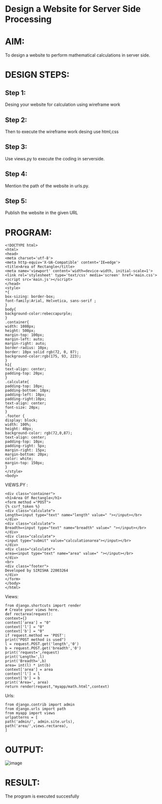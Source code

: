 # Design a Website for Server Side Processing

# AIM:

To design a website to perform mathematical calculations in server side.

# DESIGN STEPS:

## Step 1:

Desing your website for calculation using wireframe work

## Step 2:

Then to execute the wireframe work desing use html,css


## Step 3:

Use views.py to execute the coding in serverside.


## Step 4:

Mention the path of the website in urls.py.



## Step 5:

Publish the website in the given URL

# PROGRAM:
```
<!DOCTYPE html>
<html>
<head>
<meta charset='utf-8'>
<meta http-equiv='X-UA-Compatible' content='IE=edge'>
<title>Area of Rectangle</title>
<meta name='viewport' content='width=device-width, initial-scale=1'>
<link rel='stylesheet' type='text/css' media='screen' href='main.css'>
<script src='main.js'></script>
</head>
<style>
*{
box-sizing: border-box;
font-family:Arial, Helvetica, sans-serif ;
}
body{
background-color:rebeccapurple;
}
.container{
width: 1080px;
height: 500px;
margin-top: 100px;
margin-left: auto;
margin-right: auto;
border-radius: 10px;
border: 10px solid rgb(72, 0, 87);
background-color:rgb(175, 93, 223);
}
h1{
text-align: center;
padding-top: 20px;
}
.calculate{
padding-top: 10px;
padding-bottom: 10px;
padding-left: 10px;
padding-right:10px;
text-align: center;
font-size: 20px;
}
.footer {
display: block;
width: 100%;
height: 40px;
background-color: rgb(72,0,87);
text-align: center;
padding-top: 10px;
padding-right: 5px;
margin-right: 15px;
margin-bottom: 20px;
color: white;
margin-top: 150px;
}
</style>
<body>
```
VIEWS.PY :
```
<div class="container">
<h1>Area Of Rectangle</h1>
<form method ="POST">
{% csrf_token %}
<div class="calculate">
Length=<input type="text" name="length" value=" "></input></br>
</div>
<div class="calculate">
Breadth=<input type="text" name="breadth" value=" "></input></br>
</div>
<div class="calculate">
<input type="submit" value="calculationarea"></input></br>
</div>
<div class="calculate">
area=<input type="text" name="area" value=" "></input></br>
</div>
<br>
<div class="footer">
Developed by SIRISHA 22003264
</div>
</form>
</body>
</html>
```
Views:
```
from django.shortcuts import render
# Create your views here.
def rectarea(request):
context={}
context['area'] = "0"
context['l'] = "0"
context['b'] = "0"
if request.method == 'POST':
print("POST method is used")
l = request.POST.get('length','0')
b = request.POST.get('breadth','0')
print('request=',request)
print('Length=',l)
print('Breadth=',b)
area= int(l) * int(b)
context['area'] = area
context['l'] = l
context['b'] = b
print('Area=', area)
return render(request,"myapp/math.html",context)
```
Urls:
```
from django.contrib import admin
from django.urls import path
from myapp import views
urlpatterns = [
path('admin/', admin.site.urls),
path('area/',views.rectarea),
]
```
# OUTPUT:
![image](https://user-images.githubusercontent.com/119389139/214056597-8919b207-2498-45af-a42a-c4443680d8ed.png)

# RESULT:

The program is executed succesfully
